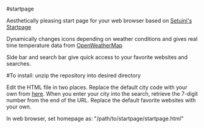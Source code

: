 #startpage

Aesthetically pleasing start page for your web browser based on [Setuini's Startpage](http://setuini.deviantart.com/art/Startpage-447948489)

Dynamically changes icons depending on weather conditions and gives real time temperature data from [OpenWeatherMap](http://www.openweathermap.org)

Side bar and search bar give quick access to your favorite websites and searches.

#To install:
unzip the repository into desired directory

Edit the HTML file in two places. Replace the default city code with your own from [here](http://openweathermap.org/city/). When you enter your city into the search, retrieve the 7-digit number from the end of the URL. Replace the default favorite websites with your own.

In web browser, set homepage as: "/path/to/startpage/startpage.html"
